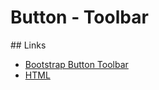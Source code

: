 # Button - Toolbar

## Links

- [Bootstrap Button Toolbar](https://getbootstrap.com/docs/4.4/components/button-group/#button-toolbar)
- [HTML](https://www.w3schools.com/tags/tag_button.asp)
